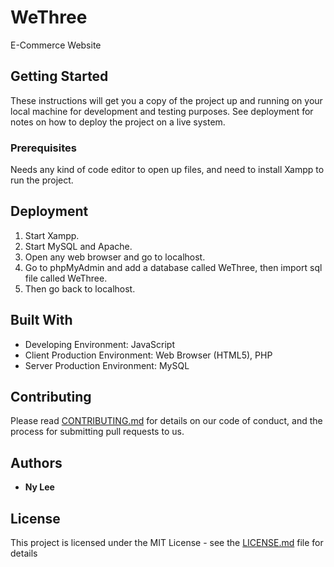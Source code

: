 # WeThree

E-Commerce Website

## Getting Started

These instructions will get you a copy of the project up and running on your local machine for development and testing purposes. See deployment for notes on how to deploy the project on a live system.

### Prerequisites

Needs any kind of code editor to open up files, and need to install Xampp to run the project.

## Deployment

1. Start Xampp.
2. Start MySQL and Apache.
3. Open any web browser and go to localhost.
4. Go to phpMyAdmin and add a database called WeThree, then import sql file called WeThree.
5. Then go back to localhost.

## Built With

* Developing Environment: JavaScript
* Client Production Environment: Web Browser (HTML5), PHP
* Server Production Environment: MySQL

## Contributing

Please read [CONTRIBUTING.md](https://gist.github.com/PurpleBooth/b24679402957c63ec426) for details on our code of conduct, and the process for submitting pull requests to us.

## Authors

* **Ny Lee**

## License

This project is licensed under the MIT License - see the [LICENSE.md](LICENSE.md) file for details
